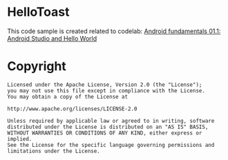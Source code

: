 # HelloToast
 This code sample is created related to codelab: [Android fundamentals 01.1: Android Studio and Hello World](https://codelabs.developers.google.com/codelabs/android-training-hello-world/index.html?index=..%2F..android-training#12)

# Copyright
    
    Licensed under the Apache License, Version 2.0 (the "License");
    you may not use this file except in compliance with the License.
    You may obtain a copy of the License at

    http://www.apache.org/licenses/LICENSE-2.0

    Unless required by applicable law or agreed to in writing, software
    distributed under the License is distributed on an "AS IS" BASIS,
    WITHOUT WARRANTIES OR CONDITIONS OF ANY KIND, either express or implied.
    See the License for the specific language governing permissions and
    limitations under the License.
